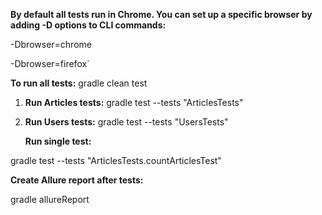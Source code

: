 **By default all tests run in Chrome. 
You can set up a specific browser by adding -D options to CLI commands:**

-Dbrowser=chrome

-Dbrowser=firefox`


**To run all tests:**
gradle clean test 

1. **Run Articles tests:**
   gradle test --tests "ArticlesTests"

2. **Run Users tests:**
   gradle test --tests "UsersTests"
   
   **Run single test:**
   
gradle test --tests "ArticlesTests.countArticlesTest"

 

   **Create Allure report after tests:**
   
gradle allureReport




